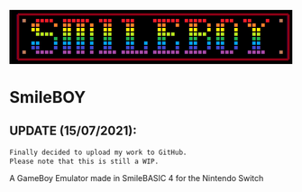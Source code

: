 ![SmileBOY](logo0.png)

# SmileBOY

## UPDATE (15/07/2021):
```
Finally decided to upload my work to GitHub.
Please note that this is still a WIP.
```

A GameBoy Emulator made in SmileBASIC 4 for the Nintendo Switch
